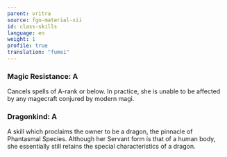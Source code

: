 ```yaml
---
parent: vritra
source: fgo-material-xii
id: class-skills
language: en
weight: 1
profile: true
translation: "fumei"
---
```


### Magic Resistance: A

Cancels spells of A-rank or below.
In practice, she is unable to be affected by any magecraft conjured by modern magi.

### Dragonkind: A

A skill which proclaims the owner to be a dragon, the pinnacle of Phantasmal Species.
Although her Servant form is that of a human body, she essentially still retains the special characteristics of a dragon.
